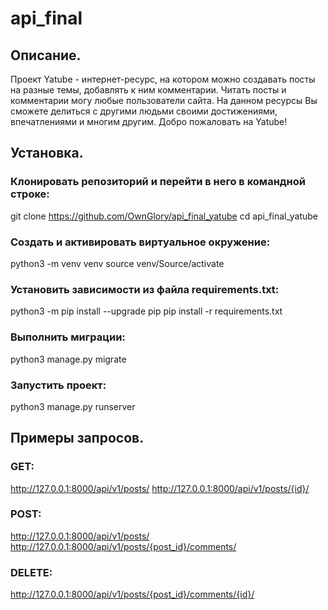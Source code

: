 # api_final
## Описание.
Проект Yatube - интернет-ресурс, на котором можно создавать посты на разные темы, добавлять к ним комментарии. Читать посты и комментарии могу любые пользователи сайта. На данном ресурсы Вы сможете делиться с другими людьми своими достижениями, впечатлениями и многим другим. Добро пожаловать на Yatube!

## Установка.
### Клонировать репозиторий и перейти в него в командной строке:

git clone https://github.com/OwnGlory/api_final_yatube
cd api_final_yatube

### Cоздать и активировать виртуальное окружение:

python3 -m venv venv
source venv/Source/activate

### Установить зависимости из файла requirements.txt:

python3 -m pip install --upgrade pip
pip install -r requirements.txt

### Выполнить миграции:

python3 manage.py migrate

### Запустить проект:

python3 manage.py runserver

## Примеры запросов.

### GET:
http://127.0.0.1:8000/api/v1/posts/
http://127.0.0.1:8000/api/v1/posts/{id}/

### POST:
http://127.0.0.1:8000/api/v1/posts/
http://127.0.0.1:8000/api/v1/posts/{post_id}/comments/

### DELETE:
http://127.0.0.1:8000/api/v1/posts/{post_id}/comments/{id}/
